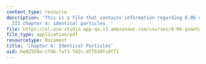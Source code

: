 ```yaml
---
content_type: resource
description: 'This is a file that contains information regarding 8.06 quantum physics
  III chapter 4: identical particles. '
file: https://ol-ocw-studio-app-qa.s3.amazonaws.com/courses/8-06-quantum-physics-iii-spring-2016/6e02558ecf4b7af37d2cdff550fc0f71_MIT8_06S16_chap4.pdf
file_type: application/pdf
resourcetype: Document
title: 'Chapter 4: Identical Particles'
uid: 6e02558e-cf4b-7af3-7d2c-dff550fc0f71
---
```

